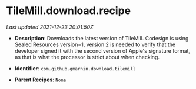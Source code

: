 # TileMill.download.recipe

_Last updated 2021-12-23 20:01:50Z_

- **Description**: Downloads the latest version of TileMill. Codesign is using Sealed Resources version=1, version 2 is needed to verify that the developer signed it with the second version of Apple's signature format, as that is what the processor is strict about when checking.

- **Identifier**: `com.github.gmarnin.download.tilemill`

- **Parent Recipes**: `None`
